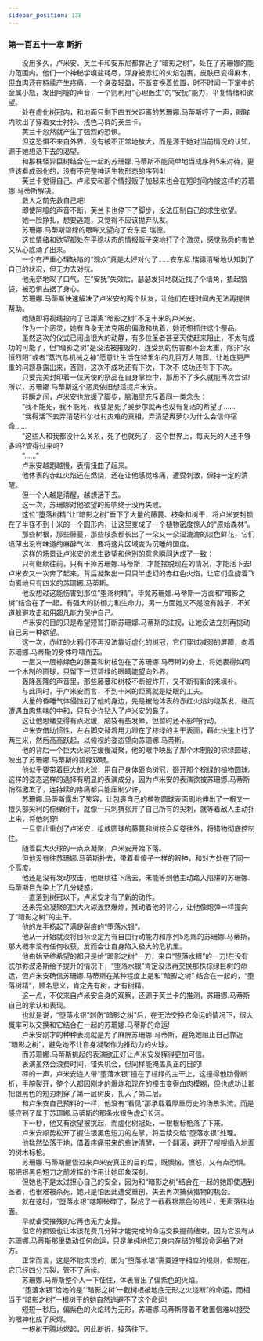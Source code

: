 ```yaml
---
sidebar_position: 138
---
```

### 第一百五十一章 断折  


　　没用多久，卢米安、芙兰卡和安东尼都靠近了“暗影之树”，处在了苏珊娜的能力范围内。他们一个神秘学嗅盐耗尽，浑身被赤红的火焰包裹，皮肤已变得麻木，但血肉还在持续产生疼痛，一个身姿轻盈，不断变换着位置，时不时闻一下掌中的金属小瓶，发出阿嚏的声音，一个则利用“心理医生”的“安抚”能力，平复情绪和欲望。  
　　处在虚化树冠内，和地面只剩下四五米距离的苏珊娜.马蒂斯哼了一声，眼眸内映出了穿着女士衬衫、浅色马裤的芙兰卡。  
　　芙兰卡忽然就产生了强烈的恐惧。  
　　但这恐惧不来自外界，没有被不正常地放大，而是源于她对当前情况的认知，源于她想活下去的渴望。  
　　和那株怪异巨树结合在一起的苏珊娜.马蒂斯不能简单地当成序列5来对待，更应该看成弱化的，没有不完整神话生物形态的序列4!  
　　芙兰卡觉得自己、卢米安和那个情报贩子加起来也会在短时间内被这样的苏珊娜.马蒂斯解决。  
　　救人之前先救自己吧!  
　　即使阿嚏的声音不断，芙兰卡也停下了脚步，没法压制自己的求生欲望。  
　　她一脸挣扎，想要逃跑，又觉得不应该抛弃队友。  
　　苏珊娜.马蒂斯碧绿的眼眸又望向了安东尼.瑞德。  
　　这位情绪和欲望都处在平稳状态的情报贩子突地打了个激灵，感觉熟悉的害怕又从心底涌了出来。  
　　一个有严重心理缺陷的“观众”真是太好对付了……安东尼.瑞德清晰地认知到了自己的状况，但无力去对抗。  
　　他无奈地叹了口气，在“安抚”失效后，瑟瑟发抖地就近找了个墙角，捂起脑袋，被恐惧占据了身心。  
　　苏珊娜.马蒂斯快速解决了卢米安的两个队友，让他们在短时间内无法再提供帮助。  
　　她随即将视线投向了已距离“暗影之树”不足十米的卢米安。  
　　作为一个恶灵，她有自身无法克服的偏激和执着，她还想抓住这个祭品。  
　　虽然这次的仪式已闹出很大的动静，有多位圣者甚至天使赶来阻止，不太有成功的可能了，但“暗影之树”是没法被摧毁的，连受到的伤害都不会太重，除非“永恒烈阳”或者“蒸汽与机械之神”愿意让生活在特里尔的几百万人陪葬，让地底更严重的问题暴露出来，否则，这次不成功还有下次，下次不 成功还有下下次。  
　　只要完美封印着一位天使的祭品在自身掌控中，那用不了多久就能再次尝试!所以，苏珊娜.马蒂斯这个恶灵依旧想活捉卢米安。  
　　转瞬之间，卢米安也放缓了脚步，脑海里充斥着同一类念头：  
　　“我不能死，我不能死，我要是死了奥萝尔就再也没有复活的希望了……  
　　“我得活下去弄清楚科尔杜村灾难的真相，弄清楚奥萝尔为什么会信仰宿命……  
　　“这些人和我都没什么关系，死了也就死了，这个世界上，每天死的人还不够多吗?管得过来吗?  
　　“……”  
　　卢米安越跑越慢，表情扭曲了起来。  
　　他体表的赤红火焰还在燃烧，还在让他感觉疼痛，遭受刺激，保持一定的清醒。  
　　但一个人越是清醒，越想活下去。  
　　这一次，苏珊娜对他欲望的影响终于没再失败。  
　　这位“堕落树精”让“暗影之树”垂下了大量的藤蔓、枝条和树干，将卢米安封锁在了半径不到十米的一个圆形内，让这里变成了一个植物密度惊人的“原始森林”。  
　　那些树根，那些藤蔓，那些枝条都长出了一朵又一朵湿漉漉的淡色鲜花，它们喷薄出没有味道的麻醉气体，要将这片区域变为沉睡的国度。  
　　这样的场景让卢米安的求生欲望和他别的意念瞬间达成了一致：  
　　只有继续往前，只有干掉苏珊娜.马蒂斯，才能摆脱现在的情况，才能活下去!卢米安又一次奔了起来，背后凝聚出一只只半虚幻的赤红色火焰，让它们盘旋着飞向离地只有四米的苏珊娜.马蒂斯。  
　　他没想过这能伤害到那位“堕落树精”，毕竟苏珊娜.马蒂斯一方面和“暗影之树”结合在了一起，有强大的防御力和生命力，另一方面她又不是没有脑子，不知道躲避攻击和用超凡能力保护自己。  
　　卢米安的目的只是希望短暂打断苏珊娜.马蒂斯的注视，让她没法立刻再挑动自己另一种欲望。  
　　这一次，赤红的火鸦们不再没法靠近虚化的树冠，它们穿过减弱的屏障，向着苏珊娜.马蒂斯的身体呼啸而去。  
　　一层又一层棕绿色的藤蔓和树枝包在了苏珊娜.马蒂斯的身上，将她裹得如同一个木制的圆球，只留下一双碧绿的眼睛能望向外界。  
　　轰隆轰隆的声音里，那些藤蔓和树枝不断被炸开，又不断有新的来填补。  
　　与此同时，于卢米安而言，不到十米的距离就是眨眼的工夫。  
　　大量的昏睡气体侵蚀到了他的身边，先是被他体表的赤红火焰灼烧蒸发，继而遭遇血肉焦味的中和，只有少许钻入了卢米安的鼻子。  
　　这让他思绪变得有点迟缓，脑袋有些发晕，但暂时还不影响行动。  
　　卢米安借助惯性，左右脚交替着用力蹬在了棕绿的主干表面，藉此快速上行了两三米，然后高高跃起，以俯视的姿态望向苏珊娜.马蒂斯。  
　　他的背后一个巨大火球在缓慢凝聚，他的眼中映出了那个木制般的棕绿圆球，映出了苏珊娜.马蒂斯的碧绿双眼。  
　　他似乎要带着巨大的火球，用自己身体砸向树冠，砸开那个棕绿的植物圆球。这样的姿态这样的选择有明显的表演成分，因为卢米安的表演欲被苏珊娜.马蒂斯悄然激发了，连持续的疼痛都只能压制少许。  
　　苏珊娜.马蒂斯露出了笑容，让包裹自己的植物圆球表面刷地伸出了一根又一 根头部尖利的棕绿树干，就像一只刺猬张开了自己所有的尖刺，就等着敌人主动扑上来，将他刺穿!  
　　一旦借此重创了卢米安，组成圆球的藤蔓和树枝会反卷往外，将猎物彻底控制住。  
　　随着巨大火球的一点点凝聚，卢米安开始下落。  
　　但他没有往苏珊娜.马蒂斯扑去，带着看傻子一样的眼神，和对方处在了同一个高度。  
　　他还是没有发动攻击，他继续往下落去，未能等到他主动踏入陷阱的苏珊娜.马蒂斯目光染上了几分疑惑。  
　　一直落到树冠以下，卢米安才有了新的动作。  
　　还未完全凝聚的巨大火球轰然爆炸，推动着他的背心，让他像炮弹一样撞向了“暗影之树”的主干。  
　　他的左手扬起了满是裂痕的“堕落水银”。  
　　他从一开始就没将目标设定为有自由行动能力和序列5恩赐的苏珊娜.马蒂斯，那大概率没有任何收获，反而会让自身陷入极大的危机里。  
　　他由始至终希望的都只是给“暗影之树”一刀，来自“堕落水银”的一刀!在没有忒尔弥波洛斯给予提升的情况下，“堕落水银”肯定没法再交换那株棕绿巨树的命运，但卢米安确信苏珊娜.马蒂斯在某种程度上是和“暗影之树” 结合在一起的，“堕落树精”，顾名思义，肯定先有树，才有树精。  
　　这一点，不仅来自卢米安自身的观察，还源于芙兰卡的推测，苏珊娜.马蒂斯自己的承认和表现。  
　　也就是说，“堕落水银”刺伤“暗影之树”后，在无法交换它命运的情况下，很大概率可以交换和它结合在一起的苏珊娜.马蒂斯的命运!  
　　卢米安刚才的种种表现就是为了麻痹苏珊娜.马蒂斯，避免她阻止自己靠近 “暗影之树”，避免她不让自身凝聚作为推动力的火球。  
　　而苏珊娜.马蒂斯挑起的表演欲正好让卢米安发挥得更加可信。  
　　表演虽然会浪费时间，错失机会，但同样能掩盖真正的目的!  
　　砰的一声，卢米安连人带“堕落水银”撞在了棕绿的主干上，这撞得他肋骨断折，手腕裂开，整个人都因刚才的爆炸和现在的撞击变得血肉模糊，但也成功让那把银黑色的短刃刺穿了第一层树皮，扎入了第二层。  
　　和卢米安自己预料的一样，他没有“看见”那承载着厚重历史的场景洪流，而是感应到了属于苏珊娜.马蒂斯的那条水银色虚幻长河。  
　　下一秒，他又有欲望被挑起，而虚化树冠处，一根根标枪落了下来。  
　　卢米安顺势松开了握住银黑色短刀的左掌，将后续交给“堕落水银”处理。  
　　他猛然坠落于地，借着疼痛带来的些许清醒，一个翻滚，避开了嗖嗖插入地面的树木标枪。  
　　苏珊娜.马蒂斯醒悟过来卢米安真正的目的后，既懊恼，愤怒，又有点恐惧。那把银黑色短刀之前发挥的作用让她印象深刻。  
　　但她也不是太过担心自己的安全，因为和“暗影之树”结合在一起的她即使遇到圣者，也很难被杀死，她只是怕因此遭受重创，失去再次捕获猎物的机会。  
　　就在这时，“堕落水银”喀嚓破碎了，裂成了一截截银黑色的残片，无声落往地面。  
　　早就备受摧残的它再也无力支撑。  
　　但它的损毁也让本该花费几分钟才能完成的命运交换提前结束，因为它没有从苏珊娜.马蒂斯那里撬动任何命运，只是单纯地把刀身内存储的那段命运给了对方。  
　　正常而言，这是不能实现的，因为“堕落水银”需要遵守相应的规则，但现在，它已经四分五裂，管不了后续。  
　　苏珊娜.马蒂斯整个人一下怔住，体表冒出了偏紫色的火焰。  
　　“堕落水银”给她的是“‘暗影之树’一截树根被地底无形之火烧断”的命运，而相当于“暗影之树”一根树干的她自然逃避不了这个命运!  
　　短短一秒后，偏紫色的火焰转为无形，苏珊娜.马蒂斯带着不敢置信难以接受的眼神化成了灰烬。  
　　一根树干腾地燃起，因此断折，掉落往下。  
